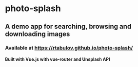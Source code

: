 # photo-splash

## A demo app for searching, browsing and downloading images

### Available at https://rtabulov.github.io/photo-splash/

#### Built with Vue.js with vue-router and Unsplash API
